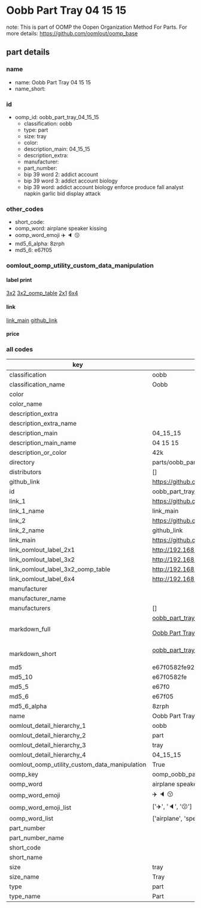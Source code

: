 # Oobb Part Tray 04 15 15  

note: This is part of OOMP the Oopen Organization Method For Parts. For more details: https://github.com/oomlout/oomp_base

##  part details





### name
* name: Oobb Part Tray 04 15 15
* name_short: 
### id
* oomp_id: oobb_part_tray_04_15_15
  * classification: oobb
  * type: part
  * size: tray
  * color: 
  * description_main: 04_15_15
  * description_extra: 
  * manufacturer: 
  * part_number: 
  * bip 39 word 2: addict account
  * bip 39 word 3: addict account biology
  * bip 39 word: addict account biology enforce produce fall analyst napkin garlic bid display attack

### other_codes
* short_code: 
* oomp_word: airplane speaker kissing
* oomp_word_emoji :airplane: :speaker: :kissing:
* md5_6_alpha: 8zrph
* md5_6: e67f05






### oomlout_oomp_utility_custom_data_manipulation
#### label print
[3x2](http://192.168.1.245:1112/?label=oomp%208zrph)
[3x2_oomp_table](http://192.168.1.107:1112/?label=oomp%208zrph)
[2x1](http://192.168.1.242:1112/?label=oomp%208zrph)
[6x4](http://192.168.1.55:1112/?label=oomp%208zrph)    

#### link

[link_main](https://github.com/oomlout/oomlout_oomp_current_version_messy/tree/main/parts/oobb_part_tray_04_15_15) [github_link](https://github.com/oomlout/oomlout_oomp_part_src/tree/main/parts/oobb_part_tray_04_15_15)                             

#### price







### all codes 
| key | value |  
| --- | --- |  
| classification | oobb |  
| classification_name | Oobb |  
| color |  |  
| color_name |  |  
| description_extra |  |  
| description_extra_name |  |  
| description_main | 04_15_15 |  
| description_main_name | 04 15 15 |  
| description_or_color | 42k |  
| directory | parts/oobb_part_tray_04_15_15 |  
| distributors | [] |  
| github_link | https://github.com/oomlout/oomlout_oomp_part_src/tree/main/parts/oobb_part_tray_04_15_15 |  
| id | oobb_part_tray_04_15_15 |  
| link_1 | https://github.com/oomlout/oomlout_oomp_current_version_messy/tree/main/parts/oobb_part_tray_04_15_15 |  
| link_1_name | link_main |  
| link_2 | https://github.com/oomlout/oomlout_oomp_part_src/tree/main/parts/oobb_part_tray_04_15_15 |  
| link_2_name | github_link |  
| link_main | https://github.com/oomlout/oomlout_oomp_current_version_messy/tree/main/parts/oobb_part_tray_04_15_15 |  
| link_oomlout_label_2x1 | http://192.168.1.242:1112/?label=oomp%208zrph |  
| link_oomlout_label_3x2 | http://192.168.1.245:1112/?label=oomp%208zrph |  
| link_oomlout_label_3x2_oomp_table | http://192.168.1.107:1112/?label=oomp%208zrph |  
| link_oomlout_label_6x4 | http://192.168.1.55:1112/?label=oomp%208zrph |  
| manufacturer |  |  
| manufacturer_name |  |  
| manufacturers | [] |  
| markdown_full | [oobb_part_tray_04_15_15](https://github.com/oomlout/oomlout_oomp_current_version_messy/tree/main/parts/oobb_part_tray_04_15_15)<br>[](https://github.com/oomlout/oomlout_oomp_current_version_messy/tree/main/parts/oobb_part_tray_04_15_15)<br>[Oobb Part Tray 04 15 15](https://github.com/oomlout/oomlout_oomp_current_version_messy/tree/main/parts/oobb_part_tray_04_15_15)<br><br> |  
| markdown_short | [oobb_part_tray_04_15_15](https://github.com/oomlout/oomlout_oomp_current_version_messy/tree/main/parts/oobb_part_tray_04_15_15)<br><br> |  
| md5 | e67f0582fe92e10948d5d4a22cc0601a |  
| md5_10 | e67f0582fe |  
| md5_5 | e67f0 |  
| md5_6 | e67f05 |  
| md5_6_alpha | 8zrph |  
| name | Oobb Part Tray 04 15 15 |  
| oomlout_detail_hierarchy_1 | oobb |  
| oomlout_detail_hierarchy_2 | part |  
| oomlout_detail_hierarchy_3 | tray |  
| oomlout_detail_hierarchy_4 | 04_15_15 |  
| oomlout_oomp_utility_custom_data_manipulation | True |  
| oomp_key | oomp_oobb_part_tray_04_15_15 |  
| oomp_word | airplane speaker kissing |  
| oomp_word_emoji | :airplane: :speaker: :kissing: |  
| oomp_word_emoji_list | [':airplane:', ':speaker:', ':kissing:'] |  
| oomp_word_list | ['airplane', 'speaker', 'kissing'] |  
| part_number |  |  
| part_number_name |  |  
| short_code |  |  
| short_name |  |  
| size | tray |  
| size_name | Tray |  
| type | part |  
| type_name | Part |  
